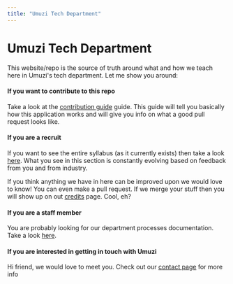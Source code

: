 ```yaml
---
title: "Umuzi Tech Department"
---
```


# Umuzi Tech Department

This website/repo is the source of truth around what and how we teach here in Umuzi's tech department. Let me show you around:

#### If you want to contribute to this repo

Take a look at the [contribution guide](/how-to-contribute) guide. This guide will tell you basically how this application works and will give you info on what a good pull request looks like.

#### If you are a recruit

If you want to see the entire syllabus (as it currently exists) then take a look [here](/syllabuses). What you see in this section is constantly evolving based on feedback from you and from industry.

If you think anything we have in here can be improved upon we would love to know! You can even make a pull request. If we merge your stuff then you will show up on out [credits](/credits) page. Cool, eh?

#### If you are a staff member

You are probably looking for our department processes documentation. Take a look [here](/department-processes).

#### If you are interested in getting in touch with Umuzi

Hi friend, we would love to meet you. Check out our [contact page](/contact-us) for more info



